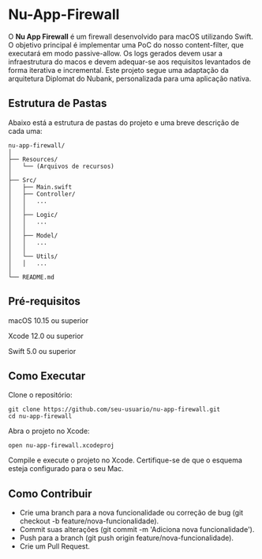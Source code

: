 # Nu-App-Firewall

O **Nu App Firewall** é um firewall desenvolvido para macOS utilizando Swift. O objetivo principal é implementar uma PoC do nosso content-filter, que executará em modo passive-allow. Os logs gerados devem usar a infraestrutura do macos e devem adequar-se aos requisitos levantados de forma iterativa e incremental.
Este projeto segue uma adaptação da arquitetura Diplomat do Nubank, personalizada para uma aplicação nativa.

## Estrutura de Pastas

Abaixo está a estrutura de pastas do projeto e uma breve descrição de cada uma:
```
nu-app-firewall/
│
├── Resources/
│   └── (Arquivos de recursos)
│
├── Src/
│   ├── Main.swift
│   ├── Controller/
│   │   ...
│   │
│   ├── Logic/
│   │   ...
│   │   
│   ├── Model/
│   │   ...
│   │ 
│   └── Utils/
│   │   ...
│
└── README.md
```

## Pré-requisitos

macOS 10.15 ou superior

Xcode 12.0 ou superior

Swift 5.0 ou superior

## Como Executar

Clone o repositório:

```
git clone https://github.com/seu-usuario/nu-app-firewall.git
cd nu-app-firewall
```
Abra o projeto no Xcode:

```
open nu-app-firewall.xcodeproj
```

Compile e execute o projeto no Xcode. Certifique-se de que o esquema esteja configurado para o seu Mac.

## Como Contribuir

- Crie uma branch para a nova funcionalidade ou correção de bug (git checkout -b feature/nova-funcionalidade).
- Commit suas alterações (git commit -m 'Adiciona nova funcionalidade').
- Push para a branch (git push origin feature/nova-funcionalidade).
- Crie um Pull Request.
